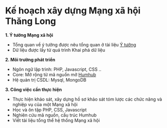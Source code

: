 # Kế hoạch xây dựng Mạng xã hội Thăng Long
**1. Ý tưởng Mạng xã hội**
  + Tổng quan về ý tưởng được nêu tổng quan ở tài liệu [Ý tưởng](https://github.com/SENf-TLU/Documents/blob/master/ytuong.md)
  + Dữ liệu được lấy từ quá trình Khai phá dữ liệu
  
**2. Môi trường phát triển**
  + Ngôn ngữ lập trình: PHP, Javascript, CSS ..
  + Core: Mở rộng từ mã nguồn mở [Humhub](https://github.com/SENf-TLU/humhub)
  + Hệ quản trị CSDL: Mysql, MongoDB
  
**3. Công việc cần thực hiện**
  + Thực hiện khảo sát, xây dựng hồ sơ khảo sát tóm lược các chức năng và nghiệp vụ của một Mạng xã hội
  + Học và ôn tập PHP, CSS, Javascript
  + Nghiên cứu mã nguồn, cấu trúc Humhub
  + Viết tài liệu tổng thể hệ thống Mạng xã hội
